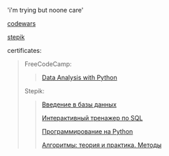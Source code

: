 'i'm trying but noone care'

[codewars](https://www.codewars.com/users/kim_die_young)

[stepik](https://stepik.org/users/315788684)

certificates:
>FreeCodeCamp:
>>[Data Analysis with Python](https://www.freecodecamp.org/certification/Kim_die_young/data-analysis-with-python-v7)
>>
>Stepik: 
>>[Введение в базы данных](https://stepik.org/cert/1063366)
>>
>>[Интерактивный тренажер по SQL](https://stepik.org/cert/1304588)
>>
>>[Программирование на Python](https://stepik.org/cert/1376725)
>>
>>[Алгоритмы: теория и практика. Методы](https://stepik.org/cert/1458278)
